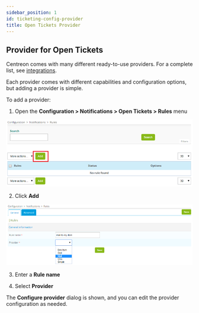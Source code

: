 ```yaml
---
sidebar_position: 1
id: ticketing-config-provider
title: Open Tickets Provider
---
```


## Provider for Open Tickets

Centreon comes with many different ready-to-use providers. For a complete list, see [integrations](../../../integrations/itsm/itsm-overview.md). 

Each provider comes with different capabilities and configuration options, but adding a provider is simple. 

To add a provider:

1. Open the **Configuration > Notifications > Open Tickets > Rules** menu

![image](../../../assets/alerts-notifications/ticketing/config/open_tickets_add_provider_01.png)

2. Click **Add**


![image](../../../assets/alerts-notifications/ticketing/config/open_tickets_add_provider_02.png)

3. Enter a **Rule name** 

4. Select **Provider**

The **Configure provider** dialog is shown, and you can edit the provider configuration as needed. 
